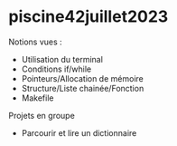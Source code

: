 # piscine42juillet2023

Notions vues :
* Utilisation du terminal
* Conditions if/while
* Pointeurs/Allocation de mémoire
* Structure/Liste chainée/Fonction
* Makefile

Projets en groupe
* Parcourir et lire un dictionnaire
